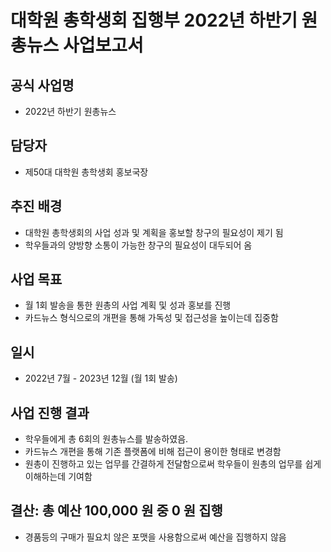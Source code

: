 
대학원 총학생회 집행부 2022년 하반기 원총뉴스 사업보고서
===

## 공식 사업명
- 2022년 하반기 원총뉴스

## 담당자
- 제50대 대학원 총학생회 홍보국장

## 추진 배경
-   대학원 총학생회의 사업 성과 및 계획을 홍보할 창구의 필요성이 제기 됨
-   학우들과의 양방향 소통이 가능한 창구의 필요성이 대두되어 옴

## 사업 목표
-   월 1회 발송을 통한 원총의 사업 계획 및 성과 홍보를 진행
-   카드뉴스 형식으로의 개편을 통해 가독성 및 접근성을 높이는데 집중함

## 일시
- 2022년 7월 - 2023년 12월 (월 1회 발송)

## 사업 진행 결과
- 학우들에게 총 6회의 원총뉴스를 발송하였음.
- 카드뉴스 개편을 통해 기존 플랫폼에 비해 접근이 용이한 형태로 변경함
- 원총이 진행하고 있는 업무를 간결하게 전달함으로써 학우들이 원총의 업무를 쉽게 이해하는데 기여함

## 결산: 총 예산 100,000 원 중 0 원 집행
- 경품등의 구매가 필요치 않은 포맷을 사용함으로써 예산을 집행하지 않음
